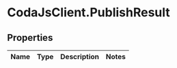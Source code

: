 # CodaJsClient.PublishResult

## Properties
Name | Type | Description | Notes
------------ | ------------- | ------------- | -------------
